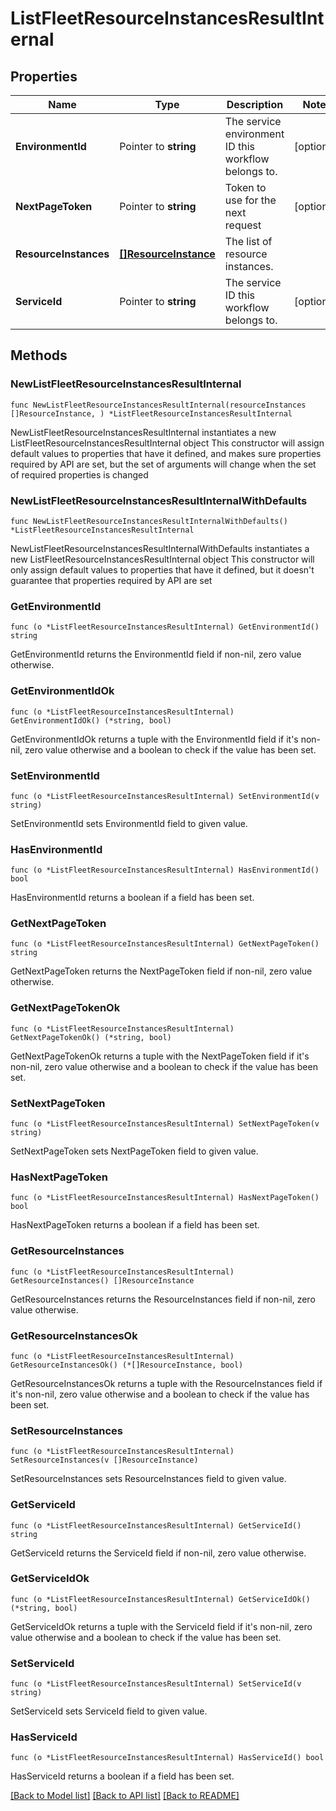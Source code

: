 # ListFleetResourceInstancesResultInternal

## Properties

Name | Type | Description | Notes
------------ | ------------- | ------------- | -------------
**EnvironmentId** | Pointer to **string** | The service environment ID this workflow belongs to. | [optional] 
**NextPageToken** | Pointer to **string** | Token to use for the next request | [optional] 
**ResourceInstances** | [**[]ResourceInstance**](ResourceInstance.md) | The list of resource instances. | 
**ServiceId** | Pointer to **string** | The service ID this workflow belongs to. | [optional] 

## Methods

### NewListFleetResourceInstancesResultInternal

`func NewListFleetResourceInstancesResultInternal(resourceInstances []ResourceInstance, ) *ListFleetResourceInstancesResultInternal`

NewListFleetResourceInstancesResultInternal instantiates a new ListFleetResourceInstancesResultInternal object
This constructor will assign default values to properties that have it defined,
and makes sure properties required by API are set, but the set of arguments
will change when the set of required properties is changed

### NewListFleetResourceInstancesResultInternalWithDefaults

`func NewListFleetResourceInstancesResultInternalWithDefaults() *ListFleetResourceInstancesResultInternal`

NewListFleetResourceInstancesResultInternalWithDefaults instantiates a new ListFleetResourceInstancesResultInternal object
This constructor will only assign default values to properties that have it defined,
but it doesn't guarantee that properties required by API are set

### GetEnvironmentId

`func (o *ListFleetResourceInstancesResultInternal) GetEnvironmentId() string`

GetEnvironmentId returns the EnvironmentId field if non-nil, zero value otherwise.

### GetEnvironmentIdOk

`func (o *ListFleetResourceInstancesResultInternal) GetEnvironmentIdOk() (*string, bool)`

GetEnvironmentIdOk returns a tuple with the EnvironmentId field if it's non-nil, zero value otherwise
and a boolean to check if the value has been set.

### SetEnvironmentId

`func (o *ListFleetResourceInstancesResultInternal) SetEnvironmentId(v string)`

SetEnvironmentId sets EnvironmentId field to given value.

### HasEnvironmentId

`func (o *ListFleetResourceInstancesResultInternal) HasEnvironmentId() bool`

HasEnvironmentId returns a boolean if a field has been set.

### GetNextPageToken

`func (o *ListFleetResourceInstancesResultInternal) GetNextPageToken() string`

GetNextPageToken returns the NextPageToken field if non-nil, zero value otherwise.

### GetNextPageTokenOk

`func (o *ListFleetResourceInstancesResultInternal) GetNextPageTokenOk() (*string, bool)`

GetNextPageTokenOk returns a tuple with the NextPageToken field if it's non-nil, zero value otherwise
and a boolean to check if the value has been set.

### SetNextPageToken

`func (o *ListFleetResourceInstancesResultInternal) SetNextPageToken(v string)`

SetNextPageToken sets NextPageToken field to given value.

### HasNextPageToken

`func (o *ListFleetResourceInstancesResultInternal) HasNextPageToken() bool`

HasNextPageToken returns a boolean if a field has been set.

### GetResourceInstances

`func (o *ListFleetResourceInstancesResultInternal) GetResourceInstances() []ResourceInstance`

GetResourceInstances returns the ResourceInstances field if non-nil, zero value otherwise.

### GetResourceInstancesOk

`func (o *ListFleetResourceInstancesResultInternal) GetResourceInstancesOk() (*[]ResourceInstance, bool)`

GetResourceInstancesOk returns a tuple with the ResourceInstances field if it's non-nil, zero value otherwise
and a boolean to check if the value has been set.

### SetResourceInstances

`func (o *ListFleetResourceInstancesResultInternal) SetResourceInstances(v []ResourceInstance)`

SetResourceInstances sets ResourceInstances field to given value.


### GetServiceId

`func (o *ListFleetResourceInstancesResultInternal) GetServiceId() string`

GetServiceId returns the ServiceId field if non-nil, zero value otherwise.

### GetServiceIdOk

`func (o *ListFleetResourceInstancesResultInternal) GetServiceIdOk() (*string, bool)`

GetServiceIdOk returns a tuple with the ServiceId field if it's non-nil, zero value otherwise
and a boolean to check if the value has been set.

### SetServiceId

`func (o *ListFleetResourceInstancesResultInternal) SetServiceId(v string)`

SetServiceId sets ServiceId field to given value.

### HasServiceId

`func (o *ListFleetResourceInstancesResultInternal) HasServiceId() bool`

HasServiceId returns a boolean if a field has been set.


[[Back to Model list]](../README.md#documentation-for-models) [[Back to API list]](../README.md#documentation-for-api-endpoints) [[Back to README]](../README.md)


